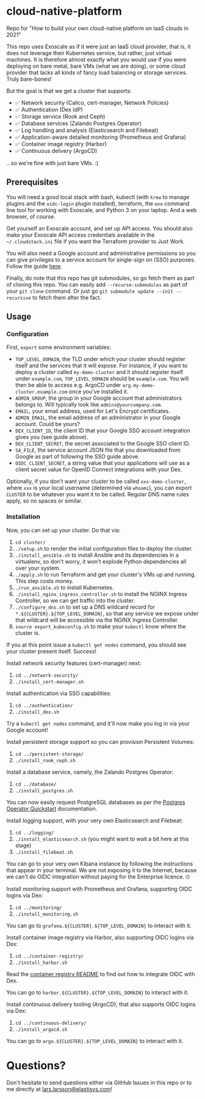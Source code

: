 # cloud-native-platform

Repo for "How to build your own cloud-native platform on IaaS clouds in 2021"

This repo uses Exoscale as if it were just an IaaS cloud provider, that is, it does not leverage their Kubernetes service, but rather, just virtual machines. It is therefore almost exactly what you would use if you were deploying on bare metal, bare VMs (what we are doing), or some cloud provider that lacks all kinds of fancy load balancing or storage services. Truly bare-bones!

But the goal is that we get a cluster that supports:

 - ✅ Network security (Calico, cert-manager, Network Policies)
 - ✅ Authentication (Dex IdP)
 - ✅ Storage service (Rook and Ceph)
 - ✅ Database services (Zalando Postgres Operator)
 - ✅ Log handling and analysis (Elasticsearch and Filebeat)
 - ✅ Application-aware detailed monitoring (Prometheus and Grafana)
 - ✅ Container image registry (Harbor)
 - ✅ Continuous delivery (ArgoCD)

...so we're fine with just bare VMs. :)

## Prerequisites

You will need a good local stack with bash, kubectl (with `krew` to manage plugins and the `oidc-login` plugin installed), terraform, the `exo` command line tool for working with Exoscale, and Python 3 on your laptop. And a web browser, of course.

Get yourself an Exoscale account, and set up API access. You should also make your Exoscale API access credentials available in the `~/.cloudstack.ini` file if you want the Terraform provider to Just Work.

You will also need a Google account and administrative permissions so you can give privileges to a service account for single-sign on (SSO) purposes. Follow the guide [here](https://elastisys.com/elastisys-engineering-how-to-use-dex-with-google-accounts-to-manage-access-in-kubernetes/).

Finally, do note that this repo has git submodules, so go fetch them as part of cloning this repo. You can easily add `--recurse-submodules` as part of your `git clone` command. Or just go `git submodule update --init --recursive` to fetch them after the fact.

## Usage

### Configuration

First, `export` some environment variables:

 - `TOP_LEVEL_DOMAIN`, the TLD under which your cluster should register itself and the services that it will expose. For instance, if you want to deploy a cluster called `my-demo-cluster` and it should register itself under `example.com`, `TOP_LEVEL_DOMAIN` should be `example.com`. You will then be able to access e.g. ArgoCD under `arg.my-demo-cluster.example.com` once you've installed it.
 - `ADMIN_GROUP`, the group in your Google account that administrators belongs to. Will typically look like `admins@yourcompany.com`.
 - `EMAIL`, your email address, used for Let's Encrypt certificates.
 - `ADMIN_EMAIL`, the email address of an administrator in your Google account. Could be yours?
 - `DEX_CLIENT_ID`, the client ID that your Google SSO account integration gives you (see guide above).
 - `DEX_CLIENT_SECRET`, the secret associated to the Google SSO client ID.
 - `SA_FILE`, the service account JSON file that you downloaded from Google as part of following the SSO guide above.
 - `OIDC_CLIENT_SECRET`, a string value that your applications will use as a client secret value for OpenID Connect integrations with your Dex.

Optionally, if you don't want your cluster to be called `xxx-demo-cluster`, where `xxx` is your local username (determined via `whoami`), you can export `CLUSTER` to be whatever you want it to be called. Regular DNS name rules apply, so no spaces or similar.

### Installation

Now, you can set up your cluster. Do that via:

 1. `cd cluster/`
 1. `./setup.sh` to render the initial configuration files to deploy the cluster.
 1. `./install_ansible.sh` to install Ansible and its dependencies in a virtualenv, so don't worry, it won't explode Python dependencies all over your system.
 1. `./apply.sh` to run Terraform and get your cluster's VMs up and running. This step costs money.
 1. `./run_ansible.sh` to install Kubernetes.
 1. `./install_nginx_ingress_controller.sh` to install the NGINX Ingress Controller, so we can get traffic into the cluster.
 1. `./configure_dns.sh` to set up a DNS wildcard record for `*.${CLUSTER}.${TOP_LEVEL_DOMAIN}`, so that any service we expose under that wildcard will be accessible via the NGINX Ingress Controller.
 1. `source export_kubeconfig.sh` to make your `kubectl` know where the cluster is.

If you at this point issue a `kubectl get nodes` command, you should see your cluster present itself. Success!

Install network security features (cert-manager) next:

 1. `cd ../network-security/`
 1. `./install_cert-manager.sh`

Install authentication via SSO capabilities:

 1. `cd ../authentication/`
 1. `./install_dex.sh`

Try a `kubectl get nodes` command, and it'll now make you log in via your Google account!

Install persistent storage support so you can provision Persistent Volumes:

 1. `cd ../persistent-storage/`
 1. `./install_rook_ceph.sh`

Install a database service, namely, the Zalando Postgres Operator:

 1. `cd ../database/`
 1. `./install_postgres.sh`

You can now easily request PostgreSQL databases as per the [Postgres Operator Quickstart](https://github.com/zalando/postgres-operator/blob/master/docs/quickstart.md#create-a-postgres-cluster) documentation.

Install logging support, with your very own Elasticsearch and Filebeat:

 1. `cd ../logging/`
 1. `./install_elasticsearch.sh` (you might want to wait a bit here at this stage)
 1. `./install_filebeat.sh`

You can go to your very own Kibana instance by following the instructions that appear in your terminal. We are not exposing it to the Internet, because we can't do OIDC integration without paying for the Enterprise licence. 🙄

Install monitoring support with Prometheus and Grafana, supporting OIDC logins via Dex:

 1. `cd ../monitoring/`
 1. `./install_monitoring.sh`

You can go to `grafana.${CLUSTER}.${TOP_LEVEL_DOMAIN}` to interact with it.

Install container image registry via Harbor, also supporting OIDC logins via Dex:

 1. `cd ../container-registry/`
 1. `./install_harbor.sh`

Read the [container registry README](container-registry/README.md) to find out how to integrate OIDC with Dex.

You can go to `harbor.${CLUSTER}.${TOP_LEVEL_DOMAIN}` to interact with it.

Install continuous delivery tooling (ArgoCD), that also supports OIDC logins via Dex:

 1. `cd ../continuous-delivery/`
 1. `./install_argocd.sh`

You can go to `argo.${CLUSTER}.${TOP_LEVEL_DOMAIN}` to interact with it.

# Questions?

Don't hesitate to send questions either via GitHub Issues in this repo or to me directly at [lars.larsson@elastisys.com](mailto:lars.larsson@elastisys.com)!
